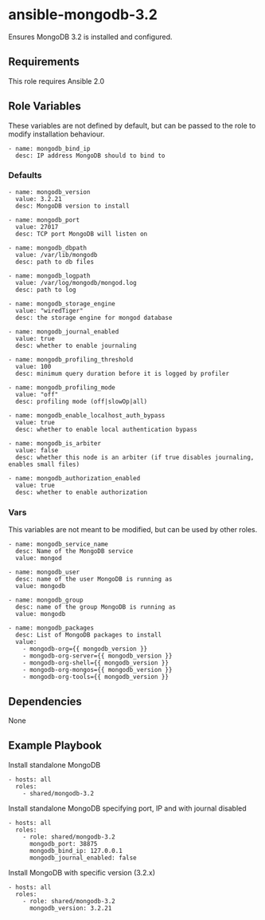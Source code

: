 # ansible-mongodb-3.2 #

Ensures MongoDB 3.2 is installed and configured.

## Requirements ##

This role requires Ansible 2.0

## Role Variables ##

These variables are not defined by default, but can be passed to the role to modify installation behaviour.

    - name: mongodb_bind_ip
      desc: IP address MongoDB should to bind to

### Defaults ##

    - name: mongodb_version
      value: 3.2.21
      desc: MongoDB version to install

    - name: mongodb_port
      value: 27017
      desc: TCP port MongoDB will listen on

    - name: mongodb_dbpath
      value: /var/lib/mongodb
      desc: path to db files

    - name: mongodb_logpath
      value: /var/log/mongodb/mongod.log
      desc: path to log

    - name: mongodb_storage_engine
      value: "wiredTiger"
      desc: the storage engine for mongod database

    - name: mongodb_journal_enabled
      value: true
      desc: whether to enable journaling

    - name: mongodb_profiling_threshold
      value: 100
      desc: minimum query duration before it is logged by profiler

    - name: mongodb_profiling_mode
      value: "off"
      desc: profiling mode (off|slowOp|all)

    - name: mongodb_enable_localhost_auth_bypass
      value: true
      desc: whether to enable local authentication bypass

    - name: mongodb_is_arbiter
      value: false
      desc: whether this node is an arbiter (if true disables journaling, enables small files)

    - name: mongodb_authorization_enabled
      value: true
      desc: whether to enable authorization

### Vars ###

This variables are not meant to be modified, but can be used by other roles.

    - name: mongodb_service_name
      desc: Name of the MongoDB service
      value: mongod

    - name: mongodb_user
      desc: name of the user MongoDB is running as
      value: mongodb

    - name: mongodb_group
      desc: name of the group MongoDB is running as
      value: mongodb

    - name: mongodb_packages
      desc: List of MongoDB packages to install
      value:
        - mongodb-org={{ mongodb_version }}
        - mongodb-org-server={{ mongodb_version }}
        - mongodb-org-shell={{ mongodb_version }}
        - mongodb-org-mongos={{ mongodb_version }}
        - mongodb-org-tools={{ mongodb_version }}

## Dependencies ##

None

## Example Playbook ##

Install standalone MongoDB

```
- hosts: all
  roles:
    - shared/mongodb-3.2
```

Install standalone MongoDB specifying port, IP and with journal disabled

```
- hosts: all
  roles:
    - role: shared/mongodb-3.2
      mongodb_port: 38875
      mongodb_bind_ip: 127.0.0.1
      mongodb_journal_enabled: false
```

Install MongoDB with specific version (3.2.x)

```
- hosts: all
  roles:
    - role: shared/mongodb-3.2
      mongodb_version: 3.2.21
